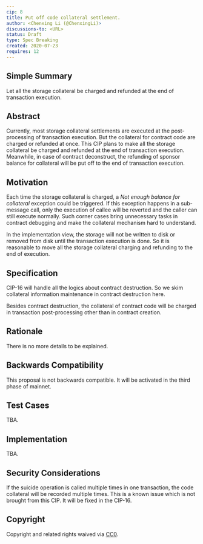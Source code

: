 ```yaml
---
cip: 8
title: Put off code collateral settlement.
author: <Chenxing Li (@ChenxingLi)>
discussions-to: <URL>
status: Draft
type: Spec Breaking
created: 2020-07-23
requires: 12
---
```


## Simple Summary

Let all the storage collateral be charged and refunded at the end of transaction execution.

## Abstract

Currently, most storage collateral settlements are executed at the post-processing of transaction execution. But the collateral for contract code are charged or refunded at once. This CIP plans to make all the storage collateral be charged and refunded at the end of transaction execution. Meanwhile, in case of contract deconstruct, the refunding of sponsor balance for collateral will be put off to the end of transaction execution.

## Motivation
<!--The motivation is critical for CIPs that want to change the Conflux protocol. It should clearly explain why the existing protocol specification is inadequate to address the problem that the CIP solves. CIP submissions without sufficient motivation may be rejected outright.-->

Each time the storage collateral is charged, a *Not enough balance for collateral* exception could be triggered. If this exception happens in a sub-message call, only the execution of callee will be reverted and the caller can still execute normally. Such corner cases bring unnecessary tasks in contract debugging and make the collateral mechanism hard to understand.

In the implementation view, the storage will not be written to disk or removed from disk until the transaction execution is done. So it is reasonable to move all the storage collateral charging and refunding to the end of execution.

## Specification
<!--The technical specification should describe the syntax and semantics of any new feature. The specification should be detailed enough to allow competing, interoperable implementations for any of the current Conflux platforms ([conflux-rust](https://github.com/Conflux-Chain/conflux-rust)).-->

CIP-16 will handle all the logics about contract destruction. So we skim collateral information maintenance in contract destruction here.

Besides contract destruction, the collateral of contract code will be charged in transaction post-processing other than in contract creation.

## Rationale
<!--The rationale fleshes out the specification by describing what motivated the design and why particular design decisions were made. It should describe alternate designs that were considered and related work, e.g. how the feature is supported in other languages. The rationale may also provide evidence of consensus within the community, and should discuss important objections or concerns raised during discussion.-->

There is no more details to be explained.

## Backwards Compatibility
<!--All CIPs that introduce backwards incompatibilities must include a section describing these incompatibilities and their severity. The CIP must explain how the author proposes to deal with these incompatibilities. CIP submissions without a sufficient backwards compatibility treatise may be rejected outright.-->

This proposal is not backwards compatible. It will be activated in the third phase of mainnet.


## Test Cases
<!--Test cases for an implementation are mandatory for CIPs that are affecting consensus changes. Other CIPs can choose to include links to test cases if applicable.-->
TBA.

## Implementation
<!--The implementations must be completed before any CIP is given status "Final", but it need not be completed before the CIP is accepted. While there is merit to the approach of reaching consensus on the specification and rationale before writing code, the principle of "rough consensus and running code" is still useful when it comes to resolving many discussions of API details.-->
TBA.

## Security Considerations
<!--All CIPs must contain a section that discusses the security implications/considerations relevant to the proposed change. Include information that might be important for security discussions, surfaces risks and can be used throughout the life cycle of the proposal. E.g. include security-relevant design decisions, concerns, important discussions, implementation-specific guidance and pitfalls, an outline of threats and risks and how they are being addressed. CIP submissions missing the "Security Considerations" section will be rejected. a CIP cannot proceed to status "Final" without a Security Considerations discussion deemed sufficient by the reviewers.-->
If the suicide operation is called multiple times in one transaction, the code collateral will be recorded multiple times. This is a known issue which is not brought from this CIP. It will be fixed in the CIP-16.

## Copyright
Copyright and related rights waived via [CC0](https://creativecommons.org/publicdomain/zero/1.0/).

